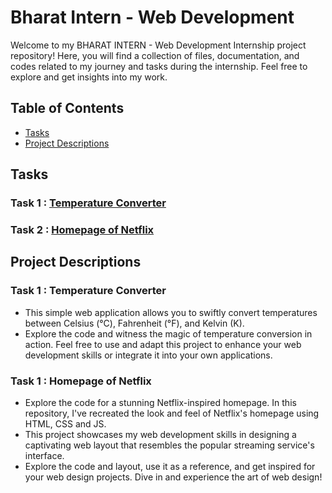 # Bharat Intern - Web Development

Welcome to my BHARAT INTERN - Web Development Internship project repository! Here, you will find a collection of files, documentation, and codes related to my journey and tasks during the internship. Feel free to explore and get insights into my work.

## Table of Contents

- [Tasks](#tasks)
- [Project Descriptions](#project-descriptions)

## Tasks 

### Task 1 : [Temperature Converter](https://manoradh03.github.io/Bharat-Intern---Web-Development/Temperature%20Converter/index.html)

### Task 2 :  [Homepage of Netflix](https://manoradh03.github.io/Bharat-Intern---Web-Development/Homepage%20of%20Netflix/index.html) 

## Project Descriptions

### Task 1 : Temperature Converter
- This simple web application allows you to swiftly convert temperatures between Celsius (°C), Fahrenheit (°F), and Kelvin (K).
- Explore the code and witness the magic of temperature conversion in action. Feel free to use and adapt this project to enhance your web development skills or integrate it into your own applications.

### Task 1 : Homepage of Netflix
- Explore the code for a stunning Netflix-inspired homepage. In this repository, I've recreated the look and feel of Netflix's homepage using HTML, CSS and JS.
- This project showcases my web development skills in designing a captivating web layout that resembles the popular streaming service's interface.
- Explore the code and layout, use it as a reference, and get inspired for your web design projects. Dive in and experience the art of web design!

